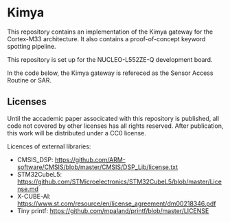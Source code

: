 # Kimya

This repository contains an implementation of the Kimya gateway for the Cortex-M33 architecture. It also contains a proof-of-concept keyword spotting pipeline.  

This repository is set up for the NUCLEO-L552ZE-Q development board.

In the code below, the Kimya gateway is refereced as the Sensor Access Routine or SAR.

## Licenses

Until the accademic paper associcated with this repository is published, all code not covered by other licenses has all rights reserved. After publication, this work will be distributed under a CC0 license.

Licences of external libraries:

- CMSIS_DSP: https://github.com/ARM-software/CMSIS/blob/master/CMSIS/DSP_Lib/license.txt
- STM32CubeL5: https://github.com/STMicroelectronics/STM32CubeL5/blob/master/License.md
- X-CUBE-AI: https://www.st.com/resource/en/license_agreement/dm00218346.pdf
- Tiny printf: https://github.com/mpaland/printf/blob/master/LICENSE
